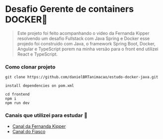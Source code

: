 # Desafio Gerente de containers DOCKER🐋

> Este projeto foi feito acompanhando o video da Fernanda Kipper resolvendo um desafio Fullstack com Java Spring e Docker esse projedo foi construido com Java, o framework Spring Boot, Docker, Angular e TypeScript porem na minha versão para o front end utilizei React e TypeScript.

### Como clonar projeto

```
git clone https://github.com/danielBRTanimacao/estudo-docker-java.git

install dependencies on pom.xml

cd frontend
npm i
npm run dev
```

### Canais que utilizei para estudar 🐋

-   <a href="https://www.youtube.com/@kipperdev">Canal da Fernanda Kipper</a>
-   <a href="https://www.youtube.com/@GrandeFiasco">Canal do Fiasco</a>
